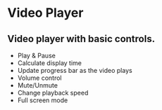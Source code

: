 # Video Player
## Video player with basic controls.
* Play & Pause
* Calculate display time
* Update progress bar as the video plays
* Volume control
* Mute/Unmute
* Change playback speed
* Full screen mode
